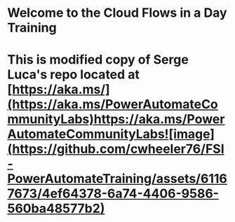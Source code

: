 # Welcome to the Cloud Flows in a Day Training
# This is modified copy of Serge Luca's repo located at [https://aka.ms/](https://aka.ms/PowerAutomateCommunityLabs)https://aka.ms/PowerAutomateCommunityLabs![image](https://github.com/cwheeler76/FSI-PowerAutomateTraining/assets/61167673/4ef64378-6a74-4406-9586-560ba48577b2)

